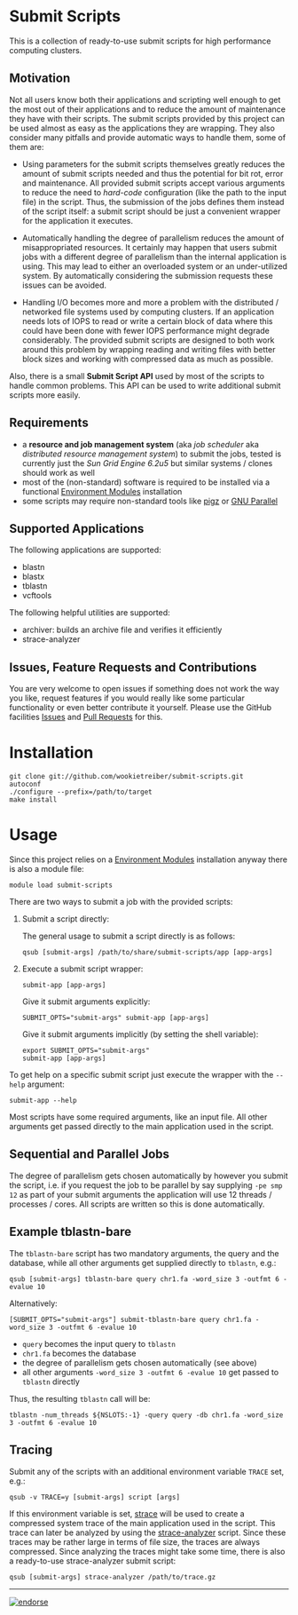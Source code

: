 Submit Scripts
==============

This is a collection of ready-to-use submit scripts for high performance computing clusters.

Motivation
----------

Not all users know both their applications and scripting well enough to get the most out of their
applications and to reduce the amount of maintenance they have with their scripts. The submit
scripts provided by this project can be used almost as easy as the applications they are
wrapping. They also consider many pitfalls and provide automatic ways to handle them, some of them
are:

-   Using parameters for the submit scripts themselves greatly reduces the amount of submit scripts
    needed and thus the potential for bit rot, error and maintenance. All provided submit scripts
    accept various arguments to reduce the need to *hard-code* configuration (like the path to the
    input file) in the script. Thus, the submission of the jobs defines them instead of the script
    itself: a submit script should be just a convenient wrapper for the application it executes.

-   Automatically handling the degree of parallelism reduces the amount of misappropriated
    resources. It certainly may happen that users submit jobs with a different degree of parallelism
    than the internal application is using. This may lead to either an overloaded system or an
    under-utilized system. By automatically considering the submission requests these issues can be
    avoided.

-   Handling I/O becomes more and more a problem with the distributed / networked file systems used
    by computing clusters. If an application needs lots of IOPS to read or write a certain block of
    data where this could have been done with fewer IOPS performance might degrade considerably. The
    provided submit scripts are designed to both work around this problem by wrapping reading and
    writing files with better block sizes and working with compressed data as much as possible.

Also, there is a small **Submit Script API** used by most of the scripts to handle common
problems. This API can be used to write additional submit scripts more easily.

Requirements
------------

- a **resource and job management system** (aka *job scheduler* aka *distributed resource management
  system*) to submit the jobs, tested is currently just the *Sun Grid Engine 6.2u5* but similar
  systems / clones should work as well
- most of the (non-standard) software is required to be installed via a functional
  [Environment Modules][modules] installation
- some scripts may require non-standard tools like [pigz][] or [GNU Parallel][parallel]

Supported Applications
----------------------

The following applications are supported:

- blastn
- blastx
- tblastn
- vcftools

The following helpful utilities are supported:

- archiver: builds an archive file and verifies it efficiently
- strace-analyzer

Issues, Feature Requests and Contributions
------------------------------------------

You are very welcome to open issues if something does not work the way you like, request features if
you would really like some particular functionality or even better contribute it yourself. Please
use the GitHub facilities [Issues][] and [Pull Requests][] for this.

Installation
============

    git clone git://github.com/wookietreiber/submit-scripts.git
    autoconf
    ./configure --prefix=/path/to/target
    make install


Usage
=====

Since this project relies on a [Environment Modules][modules] installation anyway there is also a
module file:

    module load submit-scripts

There are two ways to submit a job with the provided scripts:

1.  Submit a script directly:

    The general usage to submit a script directly is as follows:

        qsub [submit-args] /path/to/share/submit-scripts/app [app-args]

2.  Execute a submit script wrapper:

        submit-app [app-args]

    Give it submit arguments explicitly:

        SUBMIT_OPTS="submit-args" submit-app [app-args]

    Give it submit arguments implicitly (by setting the shell variable):

        export SUBMIT_OPTS="submit-args"
        submit-app [app-args]

To get help on a specific submit script just execute the wrapper with the `--help` argument:

    submit-app --help

Most scripts have some required arguments, like an input file. All other arguments get passed
directly to the main application used in the script.

Sequential and Parallel Jobs
----------------------------

The degree of parallelism gets chosen automatically by however you submit the script, i.e. if you
request the job to be parallel by say supplying `-pe smp 12` as part of your submit arguments the
application will use 12 threads / processes / cores. All scripts are written so this is done
automatically.

Example tblastn-bare
--------------------

The `tblastn-bare` script has two mandatory arguments, the query and the database, while all other
arguments get supplied directly to `tblastn`, e.g.:

    qsub [submit-args] tblastn-bare query chr1.fa -word_size 3 -outfmt 6 -evalue 10

Alternatively:

    [SUBMIT_OPTS="submit-args"] submit-tblastn-bare query chr1.fa -word_size 3 -outfmt 6 -evalue 10

- `query` becomes the input query to `tblastn`
- `chr1.fa` becomes the database
- the degree of parallelism gets chosen automatically (see above)
- all other arguments `-word_size 3 -outfmt 6 -evalue 10` get passed to `tblastn` directly

Thus, the resulting `tblastn` call will be:

    tblastn -num_threads ${NSLOTS:-1} -query query -db chr1.fa -word_size 3 -outfmt 6 -evalue 10

Tracing
-------

Submit any of the scripts with an additional environment variable `TRACE` set, e.g.:

    qsub -v TRACE=y [submit-args] script [args]

If this environment variable is set, [strace][] will be used to create a compressed system trace of
the main application used in the script. This trace can later be analyzed by using the
[strace-analyzer][] script. Since these traces may be rather large in terms of file size, the traces
are always compressed. Since analyzing the traces might take some time, there is also a ready-to-use
strace-analyzer submit script:

    qsub [submit-args] strace-analyzer /path/to/trace.gz


[modules]: http://modules.sourceforge.net/
[pigz]: http://zlib.net/pigz/
[parallel]: http://www.gnu.org/software/parallel/
[strace]: http://strace.sourceforge.net/
[strace-analyzer]: http://clusterbuffer.wordpress.com/strace-analyzer/
[Issues]: https://github.com/wookietreiber/submit-scripts/issues
[Pull Requests]: https://github.com/wookietreiber/submit-scripts/pulls


---

[![endorse](http://api.coderwall.com/wookietreiber/endorsecount.png)](http://coderwall.com/wookietreiber)
